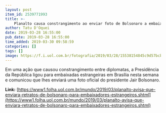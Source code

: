 ```yaml
---
layout: post
item_id: 2539771993
title: >-
    Planalto causa constrangimento ao enviar foto de Bolsonaro a embaixadas estrangeiras
author: Tatu D'Oquei
date: 2019-03-28 16:55:00
pub_date: 2019-03-28 16:55:00
time_added: 2019-03-30 09:58:59
categories: []
tags: []
image: https://f.i.uol.com.br/fotografia/2019/03/28/15538154845c9d57bcbb098_1553815484_3x2_md.jpg
---
```


Em uma ação que causou constrangimento entre diplomatas, a Presidência da República ligou para embaixadas estrangeiras em Brasília nesta semana e comunicou que lhes enviará uma foto oficial do presidente Jair Bolsonaro.

**Link:** [https://www1.folha.uol.com.br/mundo/2019/03/planalto-avisa-que-enviara-retratos-de-bolsonaro-para-embaixadores-estrangeiros.shtml](https://www1.folha.uol.com.br/mundo/2019/03/planalto-avisa-que-enviara-retratos-de-bolsonaro-para-embaixadores-estrangeiros.shtml)

